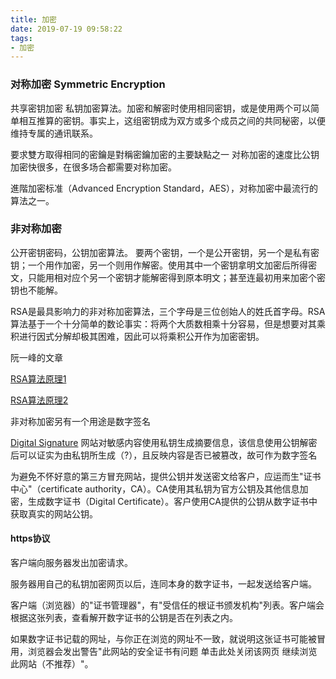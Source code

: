 ```yaml
---
title: 加密
date: 2019-07-19 09:58:22
tags:
- 加密
---
```

### 对称加密 Symmetric Encryption
共享密钥加密 私钥加密算法。加密和解密时使用相同密钥，或是使用两个可以简单相互推算的密钥。事实上，这组密钥成为双方或多个成员之间的共同秘密，以便维持专属的通讯联系。

要求雙方取得相同的密鑰是對稱密鑰加密的主要缺點之一
对称加密的速度比公钥加密快很多，在很多场合都需要对称加密。

進階加密标准（Advanced Encryption Standard，AES），对称加密中最流行的算法之一。
### 非对称加密
公开密钥密码，公钥加密算法。
要两个密钥，一个是公开密钥，另一个是私有密钥；一个用作加密，另一个则用作解密。使用其中一个密钥拿明文加密后所得密文，只能用相对应个另一个密钥才能解密得到原本明文；甚至连最初用来加密个密钥也不能解。

RSA是最具影响力的非对称加密算法，三个字母是三位创始人的姓氏首字母。RSA算法基于一个十分简单的数论事实：将两个大质数相乘十分容易，但是想要对其乘积进行因式分解却极其困难，因此可以将乘积公开作为加密密钥。

阮一峰的文章

[RSA算法原理1](http://www.ruanyifeng.com/blog/2013/06/rsa_algorithm_part_one.html "RSA算法原理1")

[RSA算法原理2](http://www.ruanyifeng.com/blog/2013/07/rsa_algorithm_part_two.html "RSA算法原理2")

非对称加密另有一个用途是数字签名

[Digital Signature](http://www.youdzone.com/signature.html "What is Digital Signature")
网站对敏感内容使用私钥生成摘要信息，该信息使用公钥解密后可以证实为由私钥所生成（?），且反映内容是否已被篡改，故可作为数字签名

为避免不怀好意的第三方冒充网站，提供公钥并发送密文给客户，应运而生"证书中心"（certificate authority，CA）。CA使用其私钥为官方公钥及其他信息加密，生成数字证书（Digital Certificate）。客户使用CA提供的公钥从数字证书中获取真实的网站公钥。

#### https协议
客户端向服务器发出加密请求。

服务器用自己的私钥加密网页以后，连同本身的数字证书，一起发送给客户端。

客户端（浏览器）的"证书管理器"，有"受信任的根证书颁发机构"列表。客户端会根据这张列表，查看解开数字证书的公钥是否在列表之内。

如果数字证书记载的网址，与你正在浏览的网址不一致，就说明这张证书可能被冒用，浏览器会发出警告"此网站的安全证书有问题 单击此处关闭该网页 继续浏览此网站（不推荐）"。

